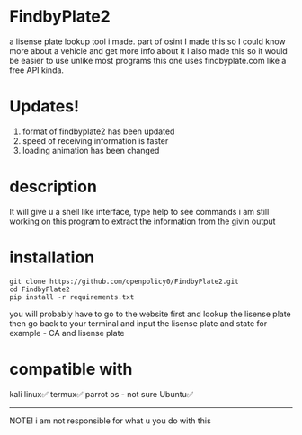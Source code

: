 # FindbyPlate2
a lisense plate lookup tool i made. part of osint
I made this so I could know more about a vehicle and get more info about it
I also made this so it would be easier to use unlike most programs this one uses findbyplate.com 
like a free API kinda.

# Updates!
1. format of findbyplate2 has been updated
2. speed of receiving information is faster
3. loading animation has been changed

# description
It will give u a shell like interface, type help to see commands 
i am still working on this program to extract the information from the givin output

# installation
```
git clone https://github.com/openpolicy0/FindbyPlate2.git
cd FindbyPlate2
pip install -r requirements.txt
```

you will probably have to go to the website first and lookup the lisense plate then go back to your terminal and input the lisense plate and state for example - CA and lisense plate

# compatible with
kali linux✅️
termux✅️
parrot os - not sure
Ubuntu✅️


----------------------------------------------------------------------------------------------------------------------
NOTE! i am not responsible for what u you do with this
